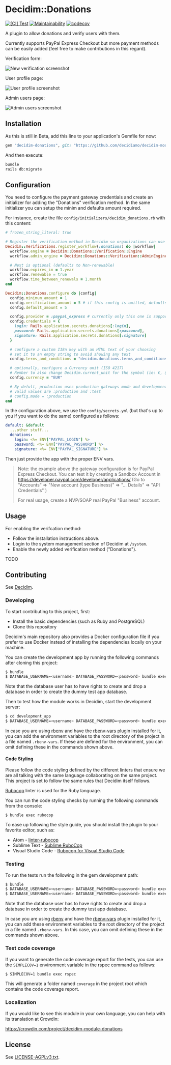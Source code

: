 # Decidim::Donations

[![[CI] Test](https://github.com/decidiamo/decidim-module-donations/actions/workflows/test.yml/badge.svg)](https://github.com/decidiamo/decidim-module-donations/actions/workflows/test.yml)
[![Maintainability](https://api.codeclimate.com/v1/badges/8b477f977d011babf92f/maintainability)](https://codeclimate.com/github/decidiamo/decidim-module-donations/maintainability)
[![codecov](https://codecov.io/gh/decidiamo/decidim-module-donations/branch/main/graph/badge.svg)](https://codecov.io/gh/decidiamo/decidim-module-donations)

A plugin to allow donations and verify users with them. 

Currently supports PayPal Express Checkout but more payment methods can be easily added (feel free to make contributions in this regard).

Verification form:

![New verification screenshot](examples/new_verification.png)

User profile page:

![User profile screenshot](examples/user.png)

Admin users page:

![Admin users screenshot](examples/admin.png)


## Installation

As this is still in Beta, add this line to your application's Gemfile for now:

```ruby
gem "decidim-donations", git: "https://github.com/decidiamo/decidim-module-donations"
```

And then execute:

```bash
bundle
rails db:migrate
```

## Configuration

You need to configure the payment gateway credentials and create an initializer for adding the "Donations" verification method. In the same initializer you can setup the minim and defaults amount required.

For instance, create the file `config/initializers/decidim_donations.rb` with this content:

```ruby
# frozen_string_literal: true

# Register the verification method in Decidim so organizations can use it (remember to activate it in the /system admin panel)
Decidim::Verifications.register_workflow(:donations) do |workflow|
  workflow.engine = Decidim::Donations::Verification::Engine
  workflow.admin_engine = Decidim::Donations::Verification::AdminEngine

  # Next is optional (defaults to Non-renewable)
  workflow.expires_in = 1.year
  workflow.renewable = true
  workflow.time_between_renewals = 1.month
end

Decidim::Donations.configure do |config|
  config.minimum_amount = 1
  config.verificiation_amount = 5 # if this config is omitted, defaults to minimum_amount
  config.default_amount = 5

  config.provider = :paypal_express # currently only this one is supported
  config.credentials = {
    login: Rails.application.secrets.donations[:login],
    password: Rails.application.secrets.donations[:password],
    signature: Rails.application.secrets.donations[:signature]
  }

  # configure a custom I18n key with an HTML text of your choosing
  # set it to an empty string to avoid showing any text
  config.terms_and_conditions = "decidim.donations.terms_and_conditions"

  # optionally, configure a Currency unit (ISO 4217)
  # Rember to also change Decidim.current_unit for the symbol (ie: €, $, ...)
  config.currency = "EUR"

  # By defult, production uses production gateways mode and development/test the testing mode. You can force otherwise by changing the next configuration
  # valid values are :production and :test
  # config.mode = :production
end
```

In the configuration above, we use the `config/secrets.yml` (but that's up to you if you want to do the same) configured as follows:

```yaml
default: &default
  ...other stuff...
  donations:
    login: <%= ENV["PAYPAL_LOGIN"] %>
    password: <%= ENV["PAYPAL_PASSWORD"] %>
    signature: <%= ENV["PAYPAL_SIGNATURE"] %>

```

Then just provide the app with the proper ENV vars.

> Note: the example above the gateway configuration is for PayPal Express Checkout. You can test it by creating a Sandbox Account in https://developer.paypal.com/developer/applications/ (Go to "Accounts" => "New account (type Business)" => "... Details" => "API Credentials" )
> 
> For real usage, create a NVP/SOAP real PayPal "Business" account.

## Usage

For enabling the verifcation method:

- Follow the installation instructions above.
- Login to the system management section of Decidim at `/system`.
- Enable the newly added verification method ("Donations").

TODO


## Contributing

See [Decidim](https://github.com/decidim/decidim).

### Developing

To start contributing to this project, first:

- Install the basic dependencies (such as Ruby and PostgreSQL)
- Clone this repository

Decidim's main repository also provides a Docker configuration file if you
prefer to use Docker instead of installing the dependencies locally on your
machine.

You can create the development app by running the following commands after
cloning this project:

```bash
$ bundle
$ DATABASE_USERNAME=<username> DATABASE_PASSWORD=<password> bundle exec rake development_app
```

Note that the database user has to have rights to create and drop a database in
order to create the dummy test app database.

Then to test how the module works in Decidim, start the development server:

```bash
$ cd development_app
$ DATABASE_USERNAME=<username> DATABASE_PASSWORD=<password> bundle exec rails s
```

In case you are using [rbenv](https://github.com/rbenv/rbenv) and have the
[rbenv-vars](https://github.com/rbenv/rbenv-vars) plugin installed for it, you
can add the environment variables to the root directory of the project in a file
named `.rbenv-vars`. If these are defined for the environment, you can omit
defining these in the commands shown above.

#### Code Styling

Please follow the code styling defined by the different linters that ensure we
are all talking with the same language collaborating on the same project. This
project is set to follow the same rules that Decidim itself follows.

[Rubocop](https://rubocop.readthedocs.io/) linter is used for the Ruby language.

You can run the code styling checks by running the following commands from the
console:

```
$ bundle exec rubocop
```

To ease up following the style guide, you should install the plugin to your
favorite editor, such as:

- Atom - [linter-rubocop](https://atom.io/packages/linter-rubocop)
- Sublime Text - [Sublime RuboCop](https://github.com/pderichs/sublime_rubocop)
- Visual Studio Code - [Rubocop for Visual Studio Code](https://github.com/misogi/vscode-ruby-rubocop)

### Testing

To run the tests run the following in the gem development path:

```bash
$ bundle
$ DATABASE_USERNAME=<username> DATABASE_PASSWORD=<password> bundle exec rake test_app
$ DATABASE_USERNAME=<username> DATABASE_PASSWORD=<password> bundle exec rspec
```

Note that the database user has to have rights to create and drop a database in
order to create the dummy test app database.

In case you are using [rbenv](https://github.com/rbenv/rbenv) and have the
[rbenv-vars](https://github.com/rbenv/rbenv-vars) plugin installed for it, you
can add these environment variables to the root directory of the project in a
file named `.rbenv-vars`. In this case, you can omit defining these in the
commands shown above.

### Test code coverage

If you want to generate the code coverage report for the tests, you can use
the `SIMPLECOV=1` environment variable in the rspec command as follows:

```bash
$ SIMPLECOV=1 bundle exec rspec
```

This will generate a folder named `coverage` in the project root which contains
the code coverage report.

### Localization

If you would like to see this module in your own language, you can help with its
translation at Crowdin:

https://crowdin.com/project/decidim-module-donations

## License

See [LICENSE-AGPLv3.txt](LICENSE-AGPLv3.txt).
